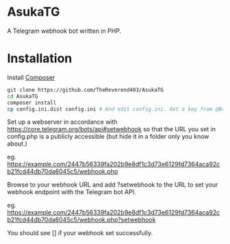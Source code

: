 AsukaTG
=======

A Telegram webhook bot written in PHP.

# Installation

Install [Composer](https://getcomposer.org/)

````bash
git clone https://github.com/TheReverend403/AsukaTG
cd AsukaTG
composer install
cp config.ini.dist config.ini # And edit config.ini. Get a key from @BotFather if you need one.
````

Set up a webserver in accordance with https://core.telegram.org/bots/api#setwebhook so that the URL you set in config.php is a publicly accessible (but hide it in a folder only you know about.)

eg. https://example.com/2447b56339fa202b9e8df1c3d73e6129fd7364aca92cb21fcd44db70da6045c5/webhook.php

Browse to your webhook URL and add ?setwebhook to the URL to set your webhook endpoint with the Telegram bot API.

eg. https://example.com/2447b56339fa202b9e8df1c3d73e6129fd7364aca92cb21fcd44db70da6045c5/webhook.php?setwebhook

You should see [] if your webhook set successfully.